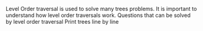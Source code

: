 Level Order traversal is used to solve many trees problems.
It is important to understand how level order traversals work. 
Questions that can be solved by level order traversal 
Print trees line by line
